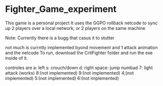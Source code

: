 # Fighter_Game_experiment
This game is a personal project
It uses the GGPO rollback netcode to sync up 2 players over a local network, or 2 players on the same machine

Note: Currently there is a bugg that casus it to stutter

not much is currntly implemented byond movement and 1 attack animation and the netcode
To run, download the CritFighter folder and run the exe inside of it.

controles are 
a: left
s: crouch/down
d: right
space: jump
numbad 
  7: light attack (works)
  8:(not implemented)
  9:(not implemented)
  4;(not implemented)
  5:(not implemented)
  6:(not implemented)
